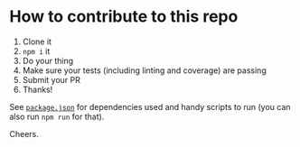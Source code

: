 How to contribute to this repo
==============================

1. Clone it
2. `npm i` it
3. Do your thing
3. Make sure your tests (including linting and coverage) are passing
4. Submit your PR
5. Thanks!

See [`package.json`](./package.json) for dependencies used and handy scripts to run (you can also run `npm run` for that).

Cheers.
